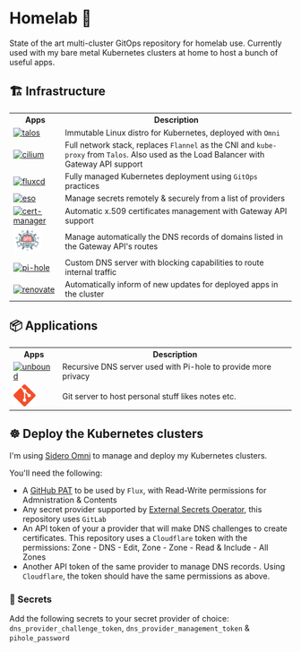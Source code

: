 # Homelab 🏡

State of the art multi-cluster GitOps repository for homelab use. Currently used with my bare metal Kubernetes clusters
at home to host a bunch of useful apps.

## 🏗️ Infrastructure

<table>
  <tr>
    <th>Apps</th>
    <th>Description</th>
  </tr>
  <tr>
    <td><a href="https://talos.dev/" title="Talos" target="_blank"> <img src="https://avatars.githubusercontent.com/u/13804887" alt="talos" width="35" height="35" /></a></td>
    <td>Immutable Linux distro for Kubernetes, deployed with <code>Omni</code></td>
  </tr>
  <tr>
    <td><a href="https://cilium.io/" title="Cilium" target="_blank"> <img src="https://avatars.githubusercontent.com/u/21054566" alt="cilium" width="40" height="40" /></a></td>
    <td>Full network stack, replaces <code>Flannel</code> as the CNI and <code>kube-proxy</code> from <code>Talos</code>. Also used as the Load Balancer with Gateway API support</td>
  </tr>
  <tr>
    <td><a href="https://fluxcd.io/" title="FluxCD" target="_blank"> <img src="https://avatars.githubusercontent.com/u/52158677" alt="fluxcd" width="50" height="40" /></a></td>
    <td>Fully managed Kubernetes deployment using <code>GitOps</code> practices</td>
  </tr>
  <tr>
    <td><a href="https://external-secrets.io/" title="External Secrets Operator" target="_blank"> <img src="https://avatars.githubusercontent.com/u/68335991" alt="eso" width="35" height="35" /></a></td>
    <td>Manage secrets remotely & securely from a list of providers</td>
  </tr>
  <tr>
    <td><a href="https://cert-manager.io/" title="Cert-Manager" target="_blank"> <img src="https://avatars.githubusercontent.com/u/39950598" alt="cert-manager" width="40" height="40" /></a></td>
    <td>Automatic x.509 certificates management with Gateway API support</td>
  </tr>
  <tr>
    <td><a href="https://kubernetes-sigs.github.io/external-dns/latest/" title="ExternalDNS" target="_blank"> <img src="https://raw.githubusercontent.com/kubernetes-sigs/external-dns/master/docs/img/external-dns.png" alt="externaldns" width="50" height="45" /></a></td>
    <td>Manage automatically the DNS records of domains listed in the Gateway API's routes</td>
  </tr>
  <tr>
    <td><a href="https://pi-hole.net/" title="Pi-hole" target="_blank"> <img src="https://avatars.githubusercontent.com/u/16827203" alt="pi-hole" width="40" height="40" /></a></td>
    <td>Custom DNS server with blocking capabilities to route internal traffic</td>
  </tr>
  <tr>
    <td><a href="https://docs.mend.io/renovate/latest/" title="Renovate" target="_blank"> <img src="https://avatars.githubusercontent.com/u/38656520" alt="renovate" width="35" height="35" /></a></td>
    <td>Automatically inform of new updates for deployed apps in the cluster</td>
  </tr>
</table>

## 📦 Applications

<table>
  <tr>
    <th>Apps</th>
    <th>Description</th>
  </tr>
  <tr>
    <td><a href="https://www.nlnetlabs.nl/projects/unbound/about/" title="Unbound" target="_blank"> <img src="https://netdata.cloud/img/unbound.png" alt="unbound" width="35" height="35" /></a></td>
    <td>Recursive DNS server used with Pi-hole to provide more privacy</td>
  </tr>
  <tr>
    <td><a href="https://git-scm.com/" title="Git" target="_blank"> <img src="https://raw.githubusercontent.com/devicons/devicon/refs/heads/master/icons/git/git-original.svg" alt="git" width="40" height="40" /></a></td>
    <td>Git server to host personal stuff likes notes etc.</td>
  </tr>
</table>

## ☸️ Deploy the Kubernetes clusters

I'm using [Sidero Omni](https://github.com/siderolabs/omni) to manage and deploy my Kubernetes clusters.

You'll need the following:

- A [GitHub PAT](https://github.com/settings/personal-access-tokens) to be used by `Flux`, with Read-Write permissions
for Admnistration & Contents
- Any secret provider supported by [External Secrets Operator](https://external-secrets.io/), this repository uses `GitLab`
- An API token of your a provider that will make DNS challenges to create certificates. This repository uses a `Cloudflare` token with the permissions: Zone - DNS - Edit, Zone - Zone - Read & Include - All Zones
- Another API token of the same provider to manage DNS records. Using `Cloudflare`, the token should have the same
permissions as above.

### 🔑 Secrets

Add the following secrets to your secret provider of choice: `dns_provider_challenge_token`,
`dns_provider_management_token` & `pihole_password`

